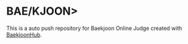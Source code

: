 # BAE/KJOON>
This is a auto push repository for Baekjoon Online Judge created with [BaekjoonHub](https://github.com/BaekjoonHub/BaekjoonHub).
